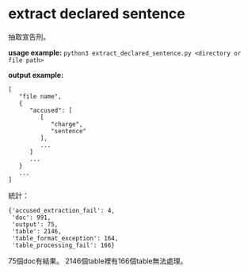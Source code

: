 extract declared sentence
=========================
抽取宣告刑。

**usage example:** `python3 extract_declared_sentence.py <directory or file path>`

**output example:**
```
[
   "file name", 
   {
      "accused": [
         [
            "charge", 
            "sentence"
         ],
         ...
      ]
      ...
   }
   ...
]
```         
統計：
```
{'accused_extraction_fail': 4,
 'doc': 991,
 'output': 75,
 'table': 2146,
 'table_format_exception': 164,
 'table_processing_fail': 166}
```

75個doc有結果。
2146個table裡有166個table無法處理。
